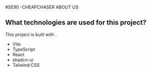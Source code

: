 #SE90 -CHEAPCHASER ABOUT US
## What technologies are used for this project?

This project is built with .

- Vite
- TypeScript
- React
- shadcn-ui
- Tailwind CSS

